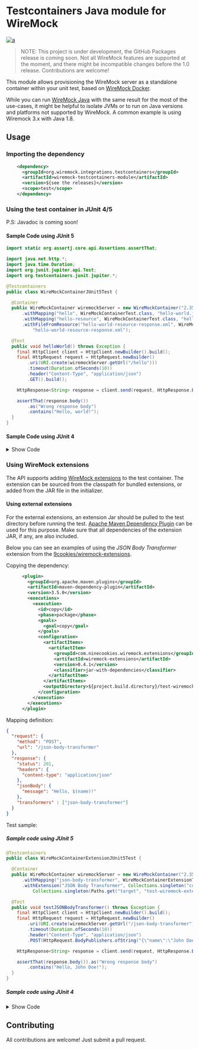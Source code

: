 # Testcontainers Java module for WireMock

[![a](https://img.shields.io/badge/slack-slack.wiremock.org-brightgreen?style=flat&logo=slack)](https://slack.wiremock.org/)

> NOTE: This project is under development, the GitHub Packages release is coming soon.
> Not all WireMock features are supported at the moment,
> and there might be incompatible changes before the 1.0 release.
> Contributions are welcome!

This module allows provisioning the WireMock server 
as a standalone container
within your unit test, based on [WireMock Docker](https://github.com/wiremock/wiremock-docker).

While you can run [WireMock Java](https://github.com/wiremock/wiremock)
with the same result for the most of the use-cases,
it might be helpful to isolate JVMs or to run on 
Java versions and platforms not supported by WireMock.
A common example is using Wiremock 3.x with Java 1.8.

## Usage

### Importing the dependency

```xml
    <dependency>
      <groupId>org.wiremock.integrations.testcontainers</groupId>
      <artifactId>wiremock-testcontainers-module</artifactId>
      <version>${see the releases}</version>
      <scope>test</scope>
    </dependency>
```

### Using the test container in JUnit 4/5

P.S: Javadoc is coming soon!

#### Sample Code using JUnit 5

```java
import static org.assertj.core.api.Assertions.assertThat;

import java.net.http.*;
import java.time.Duration;
import org.junit.jupiter.api.Test;
import org.testcontainers.junit.jupiter.*;

@Testcontainers
public class WireMockContainerJUnit5Test {

  @Container
  public WireMockContainer wiremockServer = new WireMockContainer("2.35.0")
      .withMapping("hello", WireMockContainerTest.class, "hello-world.json")
      .withMapping("hello-resource", WireMockContainerTest.class, "hello-world-resource.json")
      .withFileFromResource("hello-world-resource-response.xml", WireMockContainerTest.class,
          "hello-world-resource-response.xml");

  @Test
  public void helloWorld() throws Exception {
    final HttpClient client = HttpClient.newBuilder().build();
    final HttpRequest request = HttpRequest.newBuilder()
        .uri(URI.create(wiremockServer.getUrl("/hello")))
        .timeout(Duration.ofSeconds(10))
        .header("Content-Type", "application/json")
        .GET().build();

    HttpResponse<String> response = client.send(request, HttpResponse.BodyHandlers.ofString());

    assertThat(response.body())
        .as("Wrong response body")
        .contains("Hello, world!");
  }
}
```

#### Sample Code using JUnit 4

<details>
<summary>
Show Code
</summary>

```java
import org.wiremock.integrations.testcontainers.WireMockContainer;
import org.junit.*;
import java.net.URI;
import java.net.http.*;
import java.time.Duration;

public class WireMockContainerTest {

    @Rule
    public WireMockContainer wiremockServer = new WireMockContainer("2.35.0")
            .withMapping("hello", WireMockContainerTest.class, "hello-world.json");

    @Test
    public void helloWorld() throws Exception {
        final HttpClient client = HttpClient.newBuilder().build();
        final HttpRequest request = HttpRequest.newBuilder()
                .uri(URI.create(wiremockServer.getUrl("/hello")))
                .timeout(Duration.ofSeconds(10))
                .header("Content-Type", "application/json")
                .GET().build();

        HttpResponse<String> response =
                client.send(request, HttpResponse.BodyHandlers.ofString());

        assertThat(response.body())
                .as("Wrong response body")
                .contains("Hello, world!");
    }
}
```
</details>    
    
### Using WireMock extensions

The API supports adding [WireMock extensions](https://wiremock.org/docs/extending-wiremock/)
to the test container.
The extension can be sourced from the classpath for bundled extensions,
or added from the JAR file in the initializer.

#### Using external extensions

For the external extensions,
an extension Jar should be pulled to the test directory before running the test.
[Apache Maven Dependency Plugin](https://maven.apache.org/plugins/maven-dependency-plugin/) can be used for this purpose.
Make sure that all dependencies of the extension JAR, if any,
are also included.

Below you can see an examples of using the _JSON Body Transformer_ extension
from the [9cookies/wiremock-extensions](https://github.com/9cookies/wiremock-extensions).

Copying the dependency:

```xml
      <plugin>
        <groupId>org.apache.maven.plugins</groupId>
        <artifactId>maven-dependency-plugin</artifactId>
        <version>3.5.0</version>
        <executions>
          <execution>
            <id>copy</id>
            <phase>package</phase>
            <goals>
              <goal>copy</goal>
            </goals>
            <configuration>
              <artifactItems>
                <artifactItem>
                  <groupId>com.ninecookies.wiremock.extensions</groupId>
                  <artifactId>wiremock-extensions</artifactId>
                  <version>0.4.1</version>
                  <classifier>jar-with-dependencies</classifier>
                </artifactItem>
              </artifactItems>
              <outputDirectory>${project.build.directory}/test-wiremock-extension</outputDirectory>
            </configuration>
          </execution>
        </executions>
      </plugin>
```

Mapping definition:

```json
{
  "request": {
    "method": "POST",
    "url": "/json-body-transformer"
  },
  "response": {
    "status": 201,
    "headers": {
      "content-type": "application/json"
    },
    "jsonBody": {
      "message": "Hello, $(name)!"
    },
    "transformers" : ["json-body-transformer"]
  }
}
```

Test sample:

##### Sample code using JUnit 5

```java
@Testcontainers
public class WireMockContainerExtensionJUnit5Test {

  @Container
  public WireMockContainer wiremockServer = new WireMockContainer("2.35.0")
      .withMapping("json-body-transformer", WireMockContainerExtensionTest.class, "json-body-transformer.json")
      .withExtension("JSON Body Transformer", Collections.singleton("com.ninecookies.wiremock.extensions.JsonBodyTransformer"),
          Collections.singleton(Paths.get("target", "test-wiremock-extension", "9cookies-wiremock-extensions.jar").toFile()));

  @Test
  public void testJSONBodyTransformer() throws Exception {
    final HttpClient client = HttpClient.newBuilder().build();
    final HttpRequest request = HttpRequest.newBuilder()
        .uri(URI.create(wiremockServer.getUrl("/json-body-transformer")))
        .timeout(Duration.ofSeconds(10))
        .header("Content-Type", "application/json")
        .POST(HttpRequest.BodyPublishers.ofString("{\"name\":\"John Doe\"}")).build();

    HttpResponse<String> response = client.send(request, HttpResponse.BodyHandlers.ofString());

    assertThat(response.body()).as("Wrong response body")
        .contains("Hello, John Doe!");
  }
}
```

##### Sample code using JUnit 4

<details>
<summary>
Show Code
</summary> 
    
```java

public class WireMockContainerExtensionTest {
    @Rule
    public WireMockContainer wiremockServer = new WireMockContainer("2.35.0")
            .withMapping("json-body-transformer", WireMockContainerExtensionTest.class, "json-body-transformer.json")
            .withExtension("JSON Body Transformer", Collections.singleton("com.ninecookies.wiremock.extensions.JsonBodyTransformer"),
                    Collections.singleton(Paths.get("target", "test-wiremock-extension", "9cookies-wiremock-extensions.jar").toFile()));

    @Test
    public void testJSONBodyTransformer() throws Exception {
        final HttpClient client = HttpClient.newBuilder().build();
        final HttpRequest request = HttpRequest.newBuilder()
                .uri(URI.create(wiremockServer.getUrl("/json-body-transformer")))
                .timeout(Duration.ofSeconds(10))
                .header("Content-Type", "application/json")
                .POST(HttpRequest.BodyPublishers.ofString("{\"name\":\"John Doe\"}")).build();

        HttpResponse<String> response = client.send(request, HttpResponse.BodyHandlers.ofString());

        assertThat(response.body()).as("Wrong response body")
                .contains("Hello, John Doe!");
    }
}
```  
</details>

## Contributing

All contributions are welcome!
Just submit a pull request.

